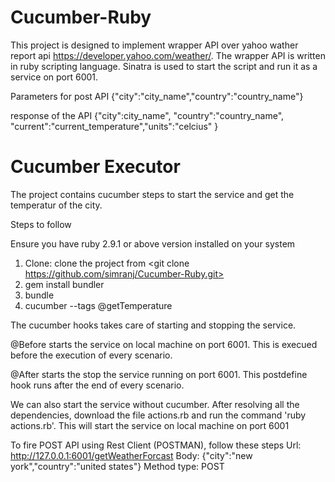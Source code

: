 # Cucumber-Ruby

This project is designed to implement wrapper API over yahoo wather report api https://developer.yahoo.com/weather/.
The wrapper API is written in ruby scripting language. Sinatra is used to start the script and run it as a service on port 6001.

Parameters for post API
{"city":"city_name","country":"country_name"}

response of the API
{"city":city_name", "country":"country_name", "current":"current_temperature","units":"celcius" }

# Cucumber Executor

The project contains cucumber steps to start the service and get the temperatur of the city.

Steps to follow

Ensure you have ruby 2.9.1 or above version installed on your system 

1. Clone: clone the project from  <git clone https://github.com/simranj/Cucumber-Ruby.git>
2. gem install bundler
3. bundle
4. cucumber --tags @getTemperature

The cucumber hooks takes care of starting and stopping the service. 

@Before starts the service on local machine on port 6001.
This is execued before the execution of every scenario.

@After starts the stop the service running on port 6001.
This postdefine hook runs after the end of every scenario.

We can also start the service without cucumber. After resolving all the dependencies, download the file actions.rb and run the command 'ruby actions.rb'.
This will start the service on local machine on port 6001

To fire POST API using Rest Client (POSTMAN), follow these steps
Url: http://127.0.0.1:6001/getWeatherForcast
Body: {"city":"new york","country":"united states"}
Method type: POST
